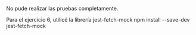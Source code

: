 No pude realizar las pruebas completamente.


Para el ejercicio 6, utilicé la librería jest-fetch-mock 
npm install --save-dev jest-fetch-mock
